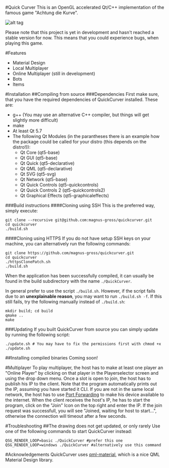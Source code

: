 #Quick Curver
This is an OpenGL accelerated Qt/C++ implementation of the famous game "Achtung die Kurve".

![alt tag](http://i.imgur.com/IGa3NwA.png)

Please note that this project is yet in development and hasn't reached a stable version for now. This means that you could experience bugs, when playing this game.

#Features
* Material Design
* Local Multiplayer
* Online Multiplayer (still in development)
* Bots
* Items


#Installation
##Compiling from source
###Dependencies
First make sure, that you have the required dependencies of QuickCurver installed. These are:

* g++ (You may use an alternative C++ compiler, but things will get slightly more difficult)
* make
* At least Qt 5.7
* The following Qt Modules (in the parantheses there is an example how the package could be called for your distro (this depends on the distro!)):
	- Qt Core (qt5-base)
	- Qt GUI (qt5-base)
	- Qt Quick (qt5-declarative)
	- Qt QML (qt5-declarative)
	- Qt SVG (qt5-svg)
	- Qt Network (qt5-base)
	- Qt Quick Controls (qt5-quickcontrols)
	- Qt Quick Controls 2 (qt5-quickcontrols2)
	- Qt Graphical Effects (qt5-graphicaleffects)

###Build instructions
####Cloning using SSH
This is the preferred way, simply execute:
```{r, engine='bash', count_lines}
git clone --recursive git@github.com:magnus-gross/quickcurver.git
cd quickcurver
./build.sh
```

####Cloning using HTTPS
If you do not have setup SSH keys on your machine, you can alternatively run the following commands:
```{r, engine='bash', count_lines}
git clone https://github.com/magnus-gross/quickcurver.git
cd quickcurver
./httpsClonePatch.sh
./build.sh
```

When the application has been successfully compiled, it can usually be found in the build subdirectory with the name `./QuickCurver`.

In general prefer to use the script `./build.sh`. However, if the script fails due to an **unexplainable reason**, you may want to run `./build.sh -f`. If this still fails, try the following manually instead of `./build.sh`:
```{r, engine='bash', count_lines}
mkdir build; cd build
qmake ..
make
```

###Updating
If you built QuickCurver from source you can simply update by running the following script:
```{r, engine='bash', count_lines}
./update.sh # You may have to fix the permissions first with chmod +x ./update.sh
```

##Installing compiled binaries
Coming soon!

#Multiplayer
To play multiplayer, the host has to make at least one player an "Online Player" by clicking on that player in the Playerselector screen and using the drop down menu. Once a slot is open to join, the host has to publish his IP to the client. Note that the program automatically prints out the IP, assuming you have started it CLI. If you are not in the same local network, the host has to use [Port Forwarding](https://en.wikipedia.org/wiki/Port_forwarding) to make his device available to the internet. When the client receives the host's IP, he has to start the program, click on the "Join" Icon on the top right and enter the IP. If the join request was successfull, you will see "Joined, waiting for host to start...", otherwise the connection will timeout after a few seconds.

#Troubleshooting
##The drawing does not get updated, or only rarely
Use one of the following commands to start QuickCurver instead:
```{r, engine='bash', count_lines}
QSG_RENDER_LOOP=basic ./QuickCurver #prefer this one
QSG_RENDER_LOOP=windows ./QuickCurver #alternatively use this command
```

#Acknowledgements
QuickCurver uses [qml-material](https://github.com/papyros/qml-material), which is a nice QML Material Design library.
